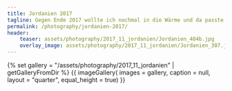 ```yaml
---
title: Jordanien 2017
tagline: Gegen Ende 2017 wollte ich nochmal in die Wärme und da passte es gut, dass es preiswerte Flüge nach Jordanien gab, denn die Felsenstadt Petra war schon länger auf meiner Liste. Und es war noch beeindruckender als ich es mir vorgestellt hatte.  
permalink: /photography/jordanien-2017/
header:
    teaser: assets/photography/2017_11_jordanien/Jordanien_404b.jpg
    overlay_image: assets/photography/2017_11_jordanien/Jordanien_307.jpg
---
```


{% set gallery = "/assets/photography/2017_11_jordanien" | getGalleryFromDir %}
{{ imageGallery(
    images = gallery,
    caption = null,
    layout = "quarter",
    equal_height = true) }}